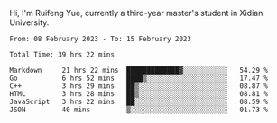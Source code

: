 Hi, I'm Ruifeng Yue, currently a third-year master's student in Xidian University.

<!--
**yrf105/yrf105** is a ✨ _special_ ✨ repository because its `README.md` (this file) appears on your GitHub profile.

Here are some ideas to get you started:

- 🔭 I’m currently working on ...
- 🌱 I’m currently learning ...
- 👯 I’m looking to collaborate on ...
- 🤔 I’m looking for help with ...
- 💬 Ask me about ...
- 📫 How to reach me: ...
- 😄 Pronouns: ...
- ⚡ Fun fact: ...
-->

<!--START_SECTION:waka-->

```text
From: 08 February 2023 - To: 15 February 2023

Total Time: 39 hrs 22 mins

Markdown     21 hrs 22 mins  █████████████▓░░░░░░░░░░░   54.29 %
Go           6 hrs 52 mins   ████▒░░░░░░░░░░░░░░░░░░░░   17.47 %
C++          3 hrs 29 mins   ██▒░░░░░░░░░░░░░░░░░░░░░░   08.87 %
HTML         3 hrs 28 mins   ██▒░░░░░░░░░░░░░░░░░░░░░░   08.81 %
JavaScript   3 hrs 22 mins   ██░░░░░░░░░░░░░░░░░░░░░░░   08.59 %
JSON         40 mins         ▒░░░░░░░░░░░░░░░░░░░░░░░░   01.73 %
```

<!--END_SECTION:waka-->
